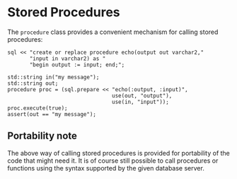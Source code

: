 # Stored Procedures

The `procedure` class provides a convenient mechanism for calling stored procedures:

    sql << "create or replace procedure echo(output out varchar2,"
           "input in varchar2) as "
           "begin output := input; end;";

    std::string in("my message");
    std::string out;
    procedure proc = (sql.prepare << "echo(:output, :input)",
                                     use(out, "output"),
                                     use(in, "input"));
    proc.execute(true);
    assert(out == "my message");


## Portability note

The above way of calling stored procedures is provided for portability of the code that might need it.
It is of course still possible to call procedures or functions using the syntax supported by the given database server.
